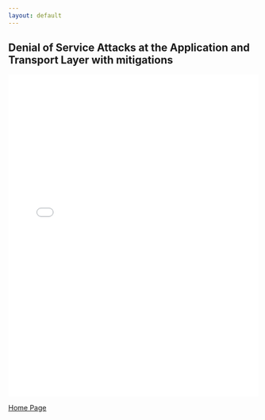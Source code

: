 ```yaml
---
layout: default
---
```


## Denial of Service Attacks at the Application and Transport Layer with mitigations

<iframe src="Advanced Topics.pdf" width="100%" height="650px" frameborder="0"></iframe>

[Home Page](./)
